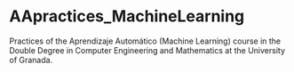 # AApractices_MachineLearning
Practices of the Aprendizaje Automático (Machine Learning) course in the Double Degree in Computer Engineering and Mathematics at the University of Granada. 
